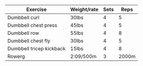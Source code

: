 Exercise|Weight/rate|Sets|Reps
-|-|-|-
Dumbbell curl|30lbs|4|5
Dumbbell chest press|45lbs|4|5
Dumbbell row|55lbs|4|8
Dumbbell chest fly|30lbs|4|5
Dumbbell tricep kickback|15lbs|4|8
Rowerg|2:09/500m|3|2000m
